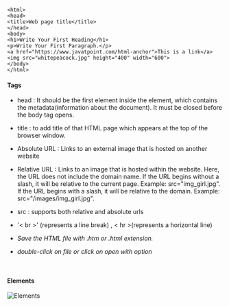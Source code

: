 ``` <!DOCTYPE>  
<html>  
<head>  
<title>Web page title</title>  
</head>  
<body>  
<h1>Write Your First Heading</h1>  
<p>Write Your First Paragraph.</p>
<a href="https://www.javatpoint.com/html-anchor">This is a link</a>
<img src="whitepeacock.jpg" height="400" width="600"> 
</body>  
</html>
```
#### Tags
- head
: It should be the first element inside the <html> element, which contains the metadata(information about the document). It must be closed before the body tag opens.

- title
:  to add title of that HTML page which appears at the top of the browser window. 

-  Absolute URL
:  Links to an external image that is hosted on another website

- Relative URL
: Links to an image that is hosted within the website. Here, the URL does not include the domain name. If the URL begins without a slash, it will be relative to the current page. Example: src="img_girl.jpg". If the URL begins with a slash, it will be relative to the domain. Example: src="/images/img_girl.jpg".

- src
  : supports both relative and absolute urls

- '< br >' (represents a line break) , < hr >(represents a horizontal line)

- _Save the HTML file with .htm or .html extension._
- _double-click on file or click on open with option_
<br>

#### Elements
![Elements](https://static.javatpoint.com/htmlpages/images/html-building-blocks.png)
